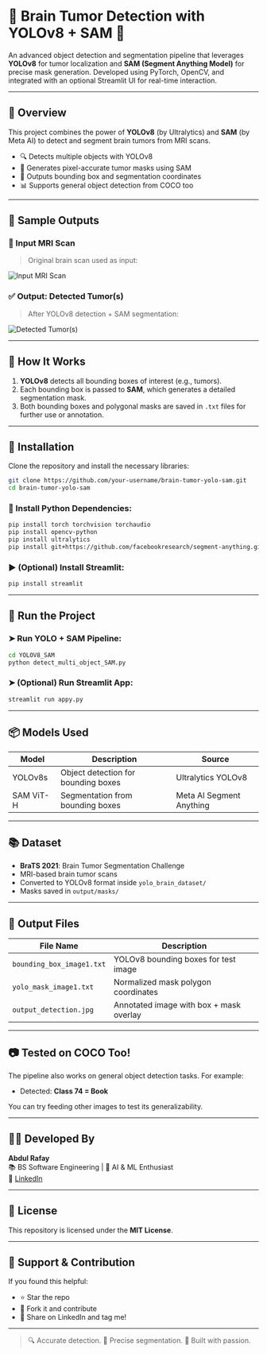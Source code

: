 # 🧠 Brain Tumor Detection with YOLOv8 + SAM 🔬

An advanced object detection and segmentation pipeline that leverages **YOLOv8** for tumor localization and **SAM (Segment Anything Model)** for precise mask generation. Developed using PyTorch, OpenCV, and integrated with an optional Streamlit UI for real-time interaction.

---

## 📌 Overview

This project combines the power of **YOLOv8** (by Ultralytics) and **SAM** (by Meta AI) to detect and segment brain tumors from MRI scans.

- 🔍 Detects multiple objects with YOLOv8  
- 🧠 Generates pixel-accurate tumor masks using SAM  
- 💾 Outputs bounding box and segmentation coordinates  
- 📊 Supports general object detection from COCO too  

---

## 🧪 Sample Outputs

### 🎯 Input MRI Scan

> Original brain scan used as input:

![Input MRI Scan](![image](https://github.com/user-attachments/assets/8218c1ab-d176-4173-877c-6e09e56402fc))

### ✅ Output: Detected Tumor(s)

> After YOLOv8 detection + SAM segmentation:

![Detected Tumor(s)](https://github.com/user-attachments/assets/948c1820-8a76-431a-bf71-cf0e66a2b9f8)

---

## 🚀 How It Works

1. **YOLOv8** detects all bounding boxes of interest (e.g., tumors).  
2. Each bounding box is passed to **SAM**, which generates a detailed segmentation mask.  
3. Both bounding boxes and polygonal masks are saved in `.txt` files for further use or annotation.  

---

## 🧰 Installation

Clone the repository and install the necessary libraries:

```bash
git clone https://github.com/your-username/brain-tumor-yolo-sam.git
cd brain-tumor-yolo-sam
```

### 🔧 Install Python Dependencies:

```bash
pip install torch torchvision torchaudio
pip install opencv-python
pip install ultralytics
pip install git+https://github.com/facebookresearch/segment-anything.git
```

### ▶️ (Optional) Install Streamlit:

```bash
pip install streamlit
```

---

## 🏃 Run the Project

### ➤ Run YOLO + SAM Pipeline:

```bash
cd YOLOV8_SAM
python detect_multi_object_SAM.py
```

### ➤ (Optional) Run Streamlit App:

```bash
streamlit run appy.py
```

---

## 📦 Models Used

| Model       | Description                         | Source                   |
|-------------|-------------------------------------|---------------------------|
| YOLOv8s     | Object detection for bounding boxes | Ultralytics YOLOv8        |
| SAM ViT-H   | Segmentation from bounding boxes    | Meta AI Segment Anything  |

---

## 📚 Dataset

- **BraTS 2021**: Brain Tumor Segmentation Challenge  
- MRI-based brain tumor scans  
- Converted to YOLOv8 format inside `yolo_brain_dataset/`  
- Masks saved in `output/masks/`  

---

## 🔢 Output Files

| File Name               | Description                                      |
|-------------------------|--------------------------------------------------|
| `bounding_box_image1.txt` | YOLOv8 bounding boxes for test image          |
| `yolo_mask_image1.txt`    | Normalized mask polygon coordinates           |
| `output_detection.jpg`    | Annotated image with box + mask overlay       |

---

## 📷 Tested on COCO Too!

The pipeline also works on general object detection tasks. For example:

- Detected: **Class 74 = Book**

You can try feeding other images to test its generalizability.

---

## 👨‍💻 Developed By

**Abdul Rafay**  
📚 BS Software Engineering | 🎯 AI & ML Enthusiast   
🔗 [LinkedIn](https://www.linkedin.com/in/abdul-rafay19)

---

## 📜 License

This repository is licensed under the **MIT License**.

---

## 🌟 Support & Contribution

If you found this helpful:

- ⭐ Star the repo  
- 🍴 Fork it and contribute  
- 📢 Share on LinkedIn and tag me!  

---

> 🔍 Accurate detection. 🎯 Precise segmentation. 🚀 Built with passion.
